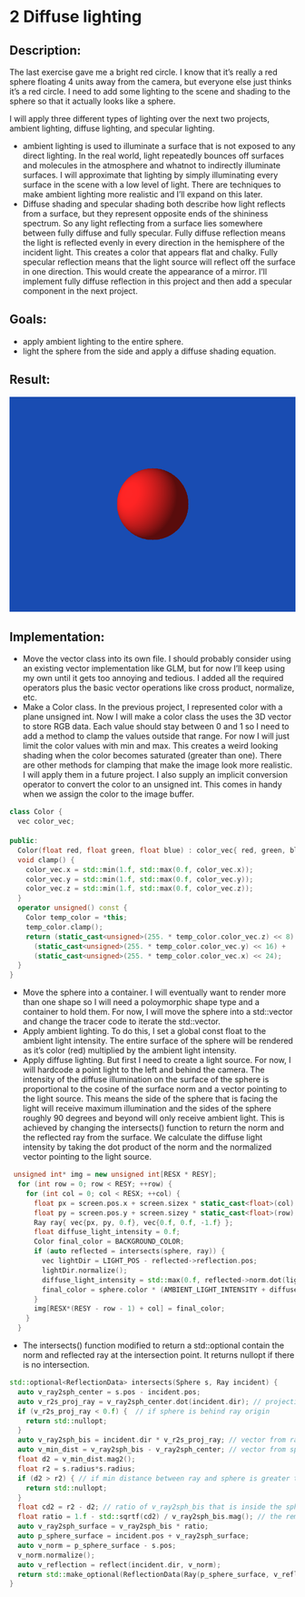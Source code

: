 # 2 Diffuse lighting



## Description:
The last exercise gave me a bright red circle. I know that it’s really a red sphere floating 4 units away from the camera, but everyone else just thinks it’s a red circle. I need to add some lighting to the scene and shading to the sphere so that it actually looks like a sphere.

I will apply three different types of lighting over the next two projects, ambient lighting, diffuse lighting, and specular lighting. 
* ambient lighting is used to illuminate a surface that is not exposed to any direct lighting. In the real world, light repeatedly bounces off surfaces and molecules in the atmosphere and whatnot to indirectly illuminate surfaces. I will approximate that lighting by simply illuminating every surface in the scene with a low level of light. There are techniques to make ambient lighting more realistic and I’ll expand on this later. 
* Diffuse shading and specular shading both describe how light reflects from a surface, but they represent opposite ends of the shininess spectrum.  So any light reflecting from a surface lies somewhere between fully diffuse and fully specular. Fully diffuse reflection means the light is reflected evenly in every direction in the hemisphere of the incident light. This creates a color that appears flat and chalky. Fully specular reflection means that the light source will reflect off the surface in one direction. This would create the appearance of a mirror. I’ll implement fully diffuse reflection in this project and then add a specular component in the next project. 

## Goals:
* apply ambient lighting to the entire sphere. 
* light the sphere from the side and apply a diffuse shading equation.

## Result:
![](/2-Diffuse_Lighting/tracer/image.bmp)

## Implementation:
* Move the vector class into its own file. I should probably consider using an existing vector implementation like GLM, but for now I’ll keep using my own until it gets too annoying and tedious. I added all the required operators plus the basic vector operations like cross product, normalize, etc. 
* Make a Color class. In the previous project, I represented color with a plane unsigned int. Now I will make a color class the uses the 3D vector to store RGB data. Each value should stay between 0 and 1 so I need to add a method to clamp the values outside that range. For now I will just limit the color values with min and max. This creates a weird looking shading when the color becomes saturated (greater than one).  There are other methods for clamping that make the image look more realistic. I will apply them in a future project. I also supply an implicit conversion operator to convert the color to an unsigned int. This comes in handy when we assign the color to the image buffer. 
```cpp
class Color {
  vec color_vec;

public:
  Color(float red, float green, float blue) : color_vec{ red, green, blue } {}
  void clamp() {
    color_vec.x = std::min(1.f, std::max(0.f, color_vec.x));
    color_vec.y = std::min(1.f, std::max(0.f, color_vec.y));
    color_vec.z = std::min(1.f, std::max(0.f, color_vec.z));
  }
  operator unsigned() const {
    Color temp_color = *this;
    temp_color.clamp();
    return (static_cast<unsigned>(255. * temp_color.color_vec.z) << 8) + 
      (static_cast<unsigned>(255. * temp_color.color_vec.y) << 16) + 
      (static_cast<unsigned>(255. * temp_color.color_vec.x) << 24);
  }
}
```
* Move the sphere into a container.  I will eventually want to render more than one shape so I will need a poloymorphic shape type and a container to hold them. For now, I will move the sphere into a std::vector and change the tracer code to iterate the std::vector. 
* Apply ambient lighting. To do this, I set a global const float to the ambient light intensity.  The entire surface of the sphere will be rendered as it’s color (red) multiplied by the ambient light intensity. 
* Apply diffuse lighting. But first I need to create a light source. For now, I will hardcode a point light to the left and behind the camera.  The intensity of the diffuse illumination on the surface of the sphere is proportional to the cosine of the surface norm and a vector pointing to the light source. This means the side of the sphere that is facing the light will receive maximum illumination and the sides of the sphere roughly 90 degrees and beyond will only receive ambient light. This is achieved by changing the intersects() function to return the norm and the reflected ray from the surface. We calculate the diffuse light intensity by taking the dot product of the norm and the normalized vector pointing to the light source. 
```cpp
 unsigned int* img = new unsigned int[RESX * RESY];
  for (int row = 0; row < RESY; ++row) {
    for (int col = 0; col < RESX; ++col) {
      float px = screen.pos.x + screen.sizex * static_cast<float>(col) / RESX;
      float py = screen.pos.y + screen.sizey * static_cast<float>(row) / RESY;
      Ray ray{ vec{px, py, 0.f}, vec{0.f, 0.f, -1.f} };
      float diffuse_light_intensity = 0.f;
      Color final_color = BACKGROUND_COLOR;
      if (auto reflected = intersects(sphere, ray)) {
        vec lightDir = LIGHT_POS - reflected->reflection.pos;
        lightDir.normalize();
        diffuse_light_intensity = std::max(0.f, reflected->norm.dot(lightDir));
        final_color = sphere.color * (AMBIENT_LIGHT_INTENSITY + diffuse_light_intensity);
      }
      img[RESX*(RESY - row - 1) + col] = final_color;
    }
  }
```
* The intersects() function modified to return a std::optional contain the norm and reflected ray at the intersection point. It returns nullopt if there is no intersection. 
```cpp
std::optional<ReflectionData> intersects(Sphere s, Ray incident) {
  auto v_ray2sph_center = s.pos - incident.pos;
  auto v_r2s_proj_ray = v_ray2sph_center.dot(incident.dir); // projection of ray_origin_to_sphere onto ray
  if (v_r2s_proj_ray < 0.f) {  // if sphere is behind ray origin
    return std::nullopt;
  }
  auto v_ray2sph_bis = incident.dir * v_r2s_proj_ray; // vector from ray origin to midway through the sphere along the ray
  auto v_min_dist = v_ray2sph_bis - v_ray2sph_center; // vector from sphere center to closest point on the ray 
  float d2 = v_min_dist.mag2();
  float r2 = s.radius*s.radius; 
  if (d2 > r2) { // if min distance between ray and sphere is greater than radius, then no intersection
    return std::nullopt;
  }
  float cd2 = r2 - d2; // ratio of v_ray2sph_bis that is inside the sphere... squared
  float ratio = 1.f - std::sqrtf(cd2) / v_ray2sph_bis.mag(); // the remaining portion of v_ray2sph_bis leads to the surface of the sphere
  auto v_ray2sph_surface = v_ray2sph_bis * ratio;
  auto p_sphere_surface = incident.pos + v_ray2sph_surface; 
  auto v_norm = p_sphere_surface - s.pos;
  v_norm.normalize();
  auto v_reflection = reflect(incident.dir, v_norm);
  return std::make_optional(ReflectionData(Ray(p_sphere_surface, v_reflection), v_norm));
}
```
